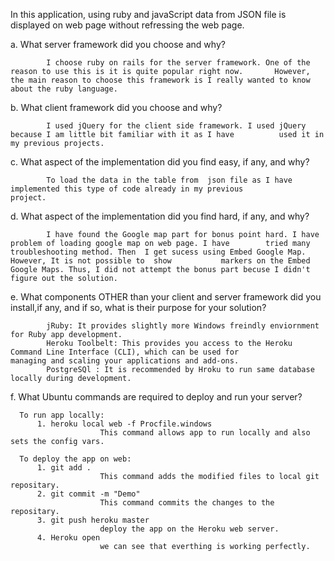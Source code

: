 In this application, using ruby and javaScript data from JSON file is displayed on web page without refressing the web page.

a. What server framework did you choose and why?
      
            I choose ruby on rails for the server framework. One of the reason to use this is it is quite popular right now.       However, the main reason to choose this framework is I really wanted to know about the ruby language.

b. What client framework did you choose and why?

            I used jQuery for the client side framework. I used jQuery because I am little bit familiar with it as I have          used it in my previous projects.
      
c. What aspect of the implementation did you find easy, if any, and why?

            To load the data in the table from  json file as I have implemented this type of code already in my previous           project.
      
d. What aspect of the implementation did you find hard, if any, and why?

            I have found the Google map part for bonus point hard. I have problem of loading google map on web page. I have        tried many troubleshooting method. Then  I get sucess using Embed Google Map. However, It is not possible to  show           markers on the Embed Google Maps. Thus, I did not attempt the bonus part becuse I didn't figure out the solution.
      
e. What components OTHER than your client and server framework did you install,if any, and if so, what is their purpose for your    solution?

            jRuby: It provides slightly more Windows freindly enviornment for Ruby app development.
            Heroku Toolbelt: This provides you access to the Heroku Command Line Interface (CLI), which can be used for                                    managing and scaling your applications and add-ons.
            PostgreSQl : It is recommended by Hroku to run same database locally during development.
      
f. What Ubuntu commands are required to deploy and run your server?

      To run app locally:
          1. heroku local web -f Procfile.windows 
                        This command allows app to run locally and also sets the config vars.
                        
      To deploy the app on web:
          1. git add .
                        This command adds the modified files to local git repositary.
          2. git commit -m "Demo"
                        This command commits the changes to the repositary.
          3. git push heroku master
                        deploy the app on the Heroku web server.
          4. Heroku open
                        we can see that everthing is working perfectly.
          
          

